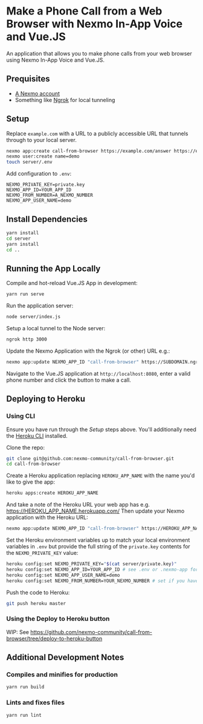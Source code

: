 # Make a Phone Call from a Web Browser with Nexmo In-App Voice and Vue.JS

An application that allows you to make phone calls from your web browser using Nexmo In-App Voice and Vue.JS.

## Prequisites

* [A Nexmo account](https://dashboard.nexmo.com/sign-up)
* Something like [Ngrok](https://www.nexmo.com/blog/2017/07/04/local-development-nexmo-ngrok-tunnel-dr) for local tunneling

## Setup

Replace `example.com` with a URL to a publicly accessible URL that tunnels through to your local server.

```sh
nexmo app:create call-from-browser https://example.com/answer https://example.com/event --keyfile=server/private.key
nexmo user:create name=demo
touch server/.env
```

Add configuration to `.env`:

```
NEXMO_PRIVATE_KEY=private.key
NEXMO_APP_ID=YOUR_APP_ID
NEXMO_FROM_NUMBER=A_NEXMO_NUMBER
NEXMO_APP_USER_NAME=demo
```

## Install Dependencies

```sh
yarn install
cd server
yarn install
cd ..
```

## Running the App Locally

Compile and hot-reload Vue.JS App in development:

```sh
yarn run serve
```

Run the application server:

```sh
node server/index.js
```

Setup a local tunnel to the Node server:

```sh
ngrok http 3000
```

Update the Nexmo Application with the Ngrok (or other) URL e.g.:

```sh
nexmo app:update NEXMO_APP_ID "call-from-browser" https://SUBDOMAIN.ngrok.io/answer https://SUBDOMAIN.ngrok.io/event
```

Navigate to the Vue.JS application at `http://localhost:8080`, enter a valid phone number and click the button to make a call.

## Deploying to Heroku

### Using CLI

Ensure you have run through the *Setup* steps above. You'll additionally need the [Heroku CLI](https://devcenter.heroku.com/categories/command-line) installed.

Clone the repo:

```sh
git clone git@github.com:nexmo-community/call-from-browser.git
cd call-from-browser
```

Create a Heroku application replacing `HEROKU_APP_NAME` with the name you'd like to give the app:

```sh
heroku apps:create HEROKU_APP_NAME
```

And take a note of the Heroku URL your web app has e.g. https://HEROKU_APP_NAME.herokuapp.com/ Then update your Nexmo application with the Heroku URL:

```sh
nexmo app:update NEXMO_APP_ID "call-from-browser" https://HEROKU_APP_NAME.herokuapp.com/answer https://HEROKU_APP_NAME.herokuapp.com/event
```

Set the Heroku environment variables up to match your local environment variables in `.env` but provide the full string of the `private.key` contents for the `NEXMO_PRIVATE_KEY` value:

```sh
heroku config:set NEXMO_PRIVATE_KEY="$(cat server/private.key)"
heroku config:set NEXMO_APP_ID=YOUR_APP_ID # see .env or .nexmo-app for value
heroku config:set NEXMO_APP_USER_NAME=demo
heroku config:set NEXMO_FROM_NUMBER=YOUR_NEXMO_NUMBER # set if you have a Nexmo Virtual Number
```

Push the code to Heroku:

```sh
git push heroku master
```

### Using the Deploy to Heroku button

WIP: See https://github.com/nexmo-community/call-from-browser/tree/deploy-to-heroku-button

## Additional Development Notes

### Compiles and minifies for production

```sh
yarn run build
```

### Lints and fixes files

```sh
yarn run lint
```
